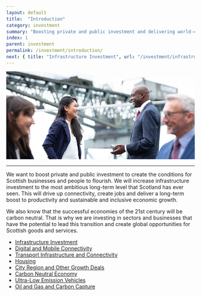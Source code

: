 ```yaml
---
layout: default
title:  "Introduction"
category: investment
summary: "Boosting private and public investment and delivering world-class infrastructure."
index: 1
parent: investment
permalink: /investment/introduction/
next: { title: "Infrastructure Investment", url: "/investment/infrastructure/" }
---
```

![](/assets/images/pageimages/Investment.6.jpg)
<br>
<hr>

We want to boost private and public investment to create the conditions for Scottish businesses and people to flourish. We will increase infrastructure investment to the most ambitious long-term level that Scotland has ever seen.  This will drive up connectivity, create jobs and deliver a long-term boost to productivity and sustainable and inclusive economic growth.

We also know that the successful economies of the 21st century will be carbon neutral. That is why we are investing in sectors and businesses that have the potential to lead this transition and create global opportunities for Scottish goods and services.


* [Infrastructure Investment](/investment/infrastructure/)
* [Digital and Mobile Connectivity](/investment/digital-mobile-connectivity/)
* [Transport Infrastructure and Connectivity](/investment/transport-infrastructure/)
* [Housing](/investment/housing/)
* [City Region and Other Growth Deals](/investment/city-region-deals/)
* [Carbon Neutral Economy](/investment/carbon-neutral-economy/)
* [Ultra-Low Emission Vehicles](/investment/ultra-low-emission-vehicles/)
* [Oil and Gas and Carbon Capture](/investment/oil-and-gas/) 

